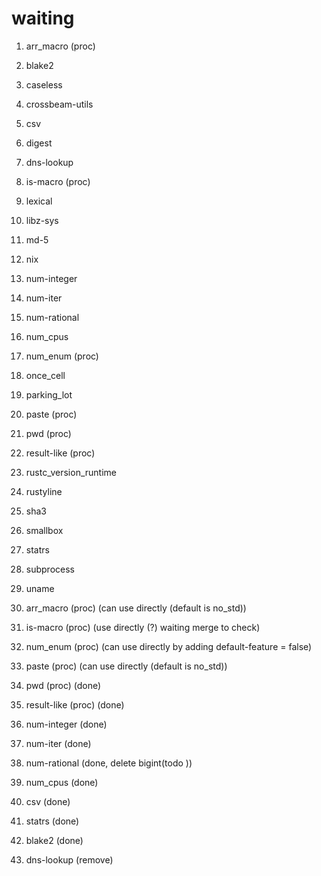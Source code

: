 
# waiting 

1. arr_macro (proc)
2. blake2
3. caseless
4. crossbeam-utils
5. csv
6. digest
7. dns-lookup
8. is-macro (proc)
9. lexical
10. libz-sys
11. md-5
12. nix
13. num-integer
14. num-iter
15. num-rational
16. num_cpus
17. num_enum (proc)
18. once_cell
19. parking_lot
20. paste (proc)
21. pwd (proc)
22. result-like (proc)
23. rustc_version_runtime
24. rustyline
25. sha3
26. smallbox
27. statrs
28. subprocess
29. uname


1. arr_macro (proc) (can use directly (default is no_std))
2. is-macro (proc) (use directly (?) waiting merge to check)
3. num_enum (proc) (can use directly by adding default-feature = false)
4. paste (proc) (can use directly (default is no_std))
5. pwd (proc) (done)
6. result-like (proc) (done)
7. num-integer (done)
8. num-iter (done)
9. num-rational (done, delete bigint(todo ))
10. num_cpus  (done)
11. csv (done)
12. statrs (done)
13. blake2 (done)
14. dns-lookup (remove)




